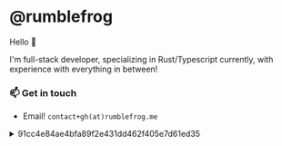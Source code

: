 # @rumblefrog

Hello 👋

I'm full-stack developer, specializing in Rust/Typescript currently, with experience with everything in between!

### 📫 Get in touch

- Email! `contact+gh(at)rumblefrog.me`

<details>
  <summary>91cc4e84ae4bfa89f2e431dd462f405e7d61ed35</summary>  
  
  ```
  -----BEGIN PGP PUBLIC KEY BLOCK-----
  Comment: https://keybase.io/rumblefrog
  Version: Keybase Go 2.13.2 (windows)

  xsFNBFxSK9kBEACtGouGvKyaqG6ow+ZJFf8li6IHqzEY7kFcsnnRXE4mqalV66GT
  jn3QylpBLG8E+ED154QKTW7Mzeodcb+N2ZV3mE3ZR+pdHbpG5RPGW3ZNKc4FDxZd
  QirL+vlvg0Bvv+f1WXi/95fOUUFFbl+1tZwt35rB96S7cFqk2pbj0VAnbzL8BPou
  cnyFrG5RoT41lBuZbFAvgfg2o+44eQGiZX5qHqu+KueyXJfgPuGkIu/pqhvf/QX8
  SaJ/xOSKRgKEo7uGXTMQ1UhOPxMsYsF6sgSvBz6tqRPzwYgrT0P+oMde6VyMHNGO
  m7hAa/QolNANyS7UbBghlSD02Qv4YtKdM3EXj6aD5/rMlEt5sTWY4iwrGKyQJkln
  jNi6By/JOMXfAZptkfOwSW3uerTHdngE8IyA/RJ9VfiiRhnJc6YTjO3Dg5khBF4J
  UnS2gh/jR+cB+6d8uwbXn7f3KN/Li4Mvlm8Zbmjz7wPtB8Pn0oNEzDMAG05jFFnv
  YDEW1P/bWKrfXsVPMFMHm9tMvPTZmrNgXdVOrRsyuR25j9gkoofAI2xb/UJ8rDuC
  t1sDFR2I4DRhadHFVrYbDRloJ9H1k/vEbtWYo2u6M9weV5eu+MP55vhv2pIQ3THp
  ybPv7gYxUFmCLyaKaWH3sO3GFIjHRcevfwc0A5qzctKYuZe//3MYBb/e5wARAQAB
  zSNaaGVueWFuZyBMaSA8Y29udGFjdEB6aGVueWFuZ2xpLm1lPsLBeAQTAQgALAUC
  XFIr2QkQRi9AXn1h7TUCGwMFCR4TOAACGQEECwcJAwUVCAoCAwQWAAECAADTmxAA
  du17SOHClRvGhLkouavnBcL501oWsLhDYbvGDRtJb6iyh+el2J83sY5yumW3bq56
  Z4x8Bk06TFggkLKXz+t/RyDCxT1oxbUksMLKauzKSRxxfcXjbKmpQI/lQnxHvXuG
  +CXtmk08hto91nc/RZgXLfM2RdxkJQwkIfFgeHQYU8b1cx80xxqKVANVLayrIxlh
  vd3PmMk8TUUXi0PudTZgPdN8DYy20DfCqt7soSg0JWCM05elr+vsHC30cyGPl+Il
  9wOdzNOUALfHXKSaYD//lIQEfdFqd9ofgl3PEi6yGp5uh405orzlOXyQ/lSkzLj1
  uRfrv7SFvgZr8z8Y7INAzH/R/ucVTfXCUv2OVNyWrHjEadHVtmQ7UwPdn9dalPkA
  W8OCf8I2z8AsnDCTmKSQ7B2WAesrCM3Mvu70DsszAeu/Sp6MjJF05XKXTFjDiOlc
  wWdnArLrrgj+6UDxp/SKOTuxMfy04qYz8/Uvx+YlqfOUiSN145Nn+1pVMbggmAtx
  wqwON9LBjM14xSZumTyQAIx640/UHqG7sOcIpLGQ5EFSV1evQEE54XGrbJNQb1tY
  DB2FLfRPZ8YCqsy6Ct70en29OW2ZMqpBwQyib1zeWP27ZB3Zij4Gmo9gGHwePNEP
  sLmqvS41ugO1A5WgWyJFCpAhV+t+S52tQq0xy7Ps5DPOwU0EXFIr2QEQANqyjACv
  K/Jdk8/eKPzOMKmLH5xx3opgToLa+abinCPEflxV0pMFCHRK1YdY0O4JI36jaci5
  zABu3+7tpI0zB7g+hSd4GzK7E7nGh3et/MwsFOrRFK+ouwQqEgM/S5pHHiDOpEks
  ynOK3zCOZcyu2bMG+qQGsuZmrhvH0gJQygK4BlTEhVG9JIZW3YXeGnhnAvdBzo6V
  8Ryx7b8/WWnqpl3pMCRM3WNHQtKOSEjlqLCO7yy3hwEhFCymHs7l2LzxHNCgaSsf
  wtlhNEZe1pSLA2rRVytGpb0OtIGJ0/Agq5k0iQ+DBvWJD+V71JfZtPuepGp/zAGZ
  CoAD4hxSr2BoNgOlC1hKfmaDDj6busVQoUOe8v+5DpyoO7GiOdHjH7I0m6WcMCET
  Cjb6qF4BwstHsEP2xben2WoYoJIZQKP/FAxTfsX/txsbLyErmBKxUL/IzRsKSK3/
  92O1TYjHjzvYDqRoMK8MXc19AUK0qPbVKeOcRGCdbqASt5neRAPzpz1sddzO5BnE
  1fuYEZ9pneGW0Bq8fe5sQTETB9GpqWdiKzSwgGIkXsidj30Ah3QfAzhAwL8hw6q2
  7216iDlndhD85vdE5Pqa61i9u10LmkNESM0AIMUz4V+ZkW/slq44rQ37cyVPPXgR
  7LG4xylrpCvQSXCKFgYtgvDtfzXpxfRW4QMvABEBAAHCwXUEGAEIACkFAlxSK9kJ
  EEYvQF59Ye01AhsMBQkeEzgABAsHCQMFFQgKAgMEFgABAgAAztsQAJgSONMWfZaC
  7JeHJsxAVWNqni70UauLvwFkAekToPned7onfB8i3OTUMsNoSiVYC00xkdJGVfkO
  KE7FPRhmCY4WTLEDCi5O+4TUA3wFrsYFXsOFlPcIXSRRJ5W1PlCJ0YyFvYAakAw+
  pwyyP4E3qtqfr/gvt/e8CvwO6uMIOpPetJkQYCV+5ahTx49dEDZBDjqm42dgUtxt
  t3rCfhcJvSAPYbFHuYBvoqs18LGTBldYGwUCeRgLLW3u2CLfdBETDIbPueSfhVwQ
  lGKxNCl1FIRCMrNqq6l6+J/u/ZShhn6ixWC5H4k2sh8Yg0ucRnsQGTO81FBGy6pu
  zhVQFEAr5rPdym4UieyuiAAGnJI5cmS4qz7HNNe+IfGJUsiembjmmjyUN8H1+70m
  Vo0UBTs0/o9MbovsAi34/VWzgo4cfr9+PvdaWN9GWARkEmz33Jz5YfTzJUOiDNi4
  wI7fJkH/Hh7hpOdQbO/a6rqy3WQs2AwbZLp4uVdcE2YwqDDks3XdtVvWcEKl72Wa
  bnJ/NKZ+rQmt24kPQnjKWCC4bWjihsPpMt8wosH05++4zW4OMqJI6DlHOreyqC7M
  5Fw5SfKU4NT4QQUybqnSQJESSgJfJzc90auWjqKQ8fFTzDZsuT4ltpdCJYSlsQbk
  ETUmcjOpdGHwtZpINyUg/YtBKWZXNpUp
  =geyM
  -----END PGP PUBLIC KEY BLOCK-----
  ```
</details>

<!--
**rumblefrog/rumblefrog** is a ✨ _special_ ✨ repository because its `README.md` (this file) appears on your GitHub profile.

Here are some ideas to get you started:

- 🔭 I’m currently working on ...
- 🌱 I’m currently learning ...
- 👯 I’m looking to collaborate on ...
- 🤔 I’m looking for help with ...
- 💬 Ask me about ...
- 📫 How to reach me: ...
- 😄 Pronouns: ...
- ⚡ Fun fact: ...
-->
